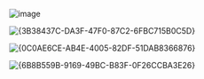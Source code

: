 ![image](https://github.com/user-attachments/assets/7a0d3612-6fea-49cd-828b-2ed0f65c747c)

![{3B38437C-DA3F-47F0-87C2-6FBC715B0C5D}](https://github.com/user-attachments/assets/a4b76f7e-7653-420a-b056-f51a98738b85)

![{0C0AE6CE-AB4E-4005-82DF-51DAB8366876}](https://github.com/user-attachments/assets/6a021998-4176-409d-848e-8f22e763d28a)

![{6B8B559B-9169-49BC-B83F-0F26CCBA3E26}](https://github.com/user-attachments/assets/200e197c-75c6-44cf-83da-d22a849bf237)
